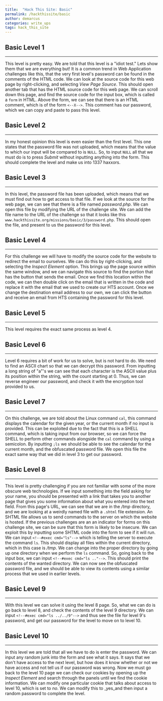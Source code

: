 ```yaml
---
title:  "Hack This Site: Basic"
permalink: /hackthissite/basic
author: demarcus
categories: write_ups
tags: hack_this_site
---
```




## Basic Level 1
---------------
This level is pretty easy. We are told that this
level is a "idiot test." Lets show them that we
are everything but! It is a common trend in Web
Application challenges like this, that the very
first level's password can be found in the 
comments of the HTML code. We can look at the
source code for this web page by right-clicking,
and selecting _View Page Source_. This should
open another tab that has the HTML source code
for this web page. We can scroll down this page,
and find the source code for the input box, which
is called a `form` in HTML. Above the form, we
can see that there is an HTML comment, which is
of the form `<--X-->`. This comment has our
password, which we can copy and paste to pass
this level.

## Basic Level 2
----------------
In my honest opinion this level is even easier
than the first level. This one states that the
password file was not uploaded, which means that
the value to which our input will be compared to
is `NULL`. So, to input `NULL` all that we must
do is to press _Submit_ without inputting
anything into the form. This should complete the
level and make us into 1337 haxxors.

## Basic Level 3
----------------
In this level, the password file has been uploaded,
which means that we must find out how to get access
to that file. If we look at the source for the web
page, we can see that there is a file named
_password.php_. We can open this file by modifying
the URL of the challenge site. We can add the file
name to the URL of the challenge so that it looks
like this `www.hackthissite.org/missions/basic/3/password.php`.
This should open the file, and present to us the
password for this level.

## Basic Level 4
----------------
For this challenge we will have to modify the
source code for the website to redirect the email
to ourselves. We can do this by right-clicking,
and selecting the _Inspect Element_ option. This 
brings up the page source within the same window,
and we can navigate this source to find the portion
that has the button that sends the email. Once we
find this location within the code, we can then
double click on the email that is written in the
code and replace it with the email that we used to
create our HTS account. Once we change the destination
email address to our own, we can click the button and
receive an email from HTS containing the password
for this level.

## Basic Level 5
----------------
This level requires the exact same process as level 4.

## Basic Level 6
----------------
Level 6 requires a bit of work for us to solve, but is
not hard to do. We need to find an ASCII chart so that
we can decrypt this password. From inputting a long
string of "a"'s we can see that each character is the
ASCII value plus its position within the string, with
the count starting at 0. Thus, we can reverse engineer
our password, and check it with the encryption tool
provided to us.

## Basic Level 7
----------------
On this challenge, we are told about the Linux command
`cal`, this command displays the calendar for the given
year, or the current month if no input is provided. This
can be exploited due to the fact that this is a SHELL 
command, which is taking input from our browser, so we
can force the SHELL to perform other commands alongside
the `cal` command by using a semicolon. By inputting `;ls`
we should be able to see the calendar for the current month,
and the obfuscated password file. We open this file the
exact same way that we did in level 3 to get our password.

## Basic Level 8
----------------
This level is pretty challenging if you are not familiar
with some of the more obscure web technologies. If we
input something into the field asking for your name, you
should be presented with a link that takes you to another
page that gives you some information about what you entered
into the text field. From this page's URL, we can see that
we are in the _/tmp_ directory, and we are looking at a
weirdly named file with a `.shtml` file extension. An SHTML
file allows us to send commands to the server on which the
website is hosted. If the previous challenges are an 
an indicator for forms on this challenge site, we can be
sure that this form is likely to be insecure. We can exploit
this by inputting some SHTML code into the form to see if it
will run. We can input `<!--#exec cmd="ls"-->` which is telling
the server to execute the command `ls`. This should display
all files within the current directory, which in this case
is _/tmp_. We can change into the proper directory by going 
up one directory when we perform the `ls` command. So, going
back to the input box, we can input `<!--#exec cmd="ls .."-->`.
This should print the contents of the wanted directory. We can
now see the obfuscated password file, and we should be able to 
view its contents using a similar process that we used in earlier
levels.

## Basic Level 9
----------------
With this level we can solve it using the level 8 page. So, what
we can do is go back to level 8, and check the contents of the
level 9 directory. We can input `<!--#exec cmd="ls ../../9"-->`
and thus see the file for level 9's password, and get our
password for the level to move on to level 10.

## Basic Level 10
-----------------
In this level we are told that all we have to do is enter the
password. We can input any random junk into the form and see
what it says. It says that we don't have access to the next
level, but how does it know whether or not we have access and
not tell us if our password was wrong. Now we must go back to
the level 10 page we can check our cookies by opening up the 
_Inspect Element_ and search through the panels until we find
the cookie information. We can modify one particular cookie that
talks about access to level 10, which is set to _no_. We can
modify this to _yes_and then input a random password to complete
the level.

